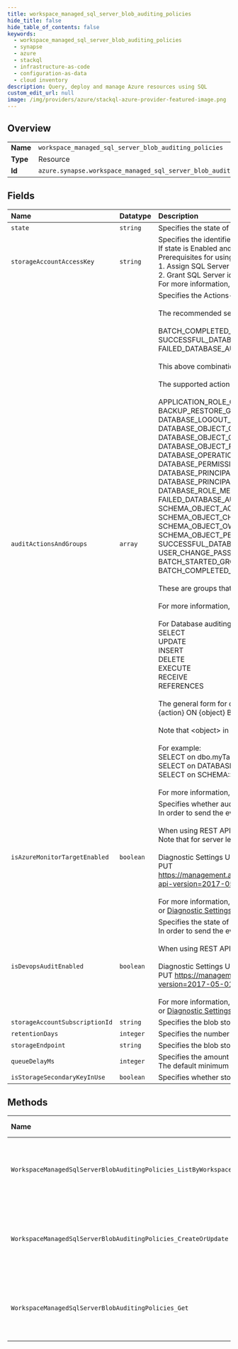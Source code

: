 ```yaml
---
title: workspace_managed_sql_server_blob_auditing_policies
hide_title: false
hide_table_of_contents: false
keywords:
  - workspace_managed_sql_server_blob_auditing_policies
  - synapse
  - azure    
  - stackql
  - infrastructure-as-code
  - configuration-as-data
  - cloud inventory
description: Query, deploy and manage Azure resources using SQL
custom_edit_url: null
image: /img/providers/azure/stackql-azure-provider-featured-image.png
---
```

  
    

## Overview
<table><tbody>
<tr><td><b>Name</b></td><td><code>workspace_managed_sql_server_blob_auditing_policies</code></td></tr>
<tr><td><b>Type</b></td><td>Resource</td></tr>
<tr><td><b>Id</b></td><td><code>azure.synapse.workspace_managed_sql_server_blob_auditing_policies</code></td></tr>
</tbody></table>

## Fields
| Name | Datatype | Description |
|:-----|:---------|:------------|
| `state` | `string` | Specifies the state of the policy. If state is Enabled, storageEndpoint or isAzureMonitorTargetEnabled are required. |
| `storageAccountAccessKey` | `string` | Specifies the identifier key of the auditing storage account. <br />If state is Enabled and storageEndpoint is specified, not specifying the storageAccountAccessKey will use SQL server system-assigned managed identity to access the storage.<br />Prerequisites for using managed identity authentication:<br />1. Assign SQL Server a system-assigned managed identity in Azure Active Directory (AAD).<br />2. Grant SQL Server identity access to the storage account by adding 'Storage Blob Data Contributor' RBAC role to the server identity.<br />For more information, see [Auditing to storage using Managed Identity authentication](https://go.microsoft.com/fwlink/?linkid=2114355) |
| `auditActionsAndGroups` | `array` | Specifies the Actions-Groups and Actions to audit.<br /><br />The recommended set of action groups to use is the following combination - this will audit all the queries and stored procedures executed against the database, as well as successful and failed logins:<br /><br />BATCH_COMPLETED_GROUP,<br />SUCCESSFUL_DATABASE_AUTHENTICATION_GROUP,<br />FAILED_DATABASE_AUTHENTICATION_GROUP.<br /><br />This above combination is also the set that is configured by default when enabling auditing from the Azure portal.<br /><br />The supported action groups to audit are (note: choose only specific groups that cover your auditing needs. Using unnecessary groups could lead to very large quantities of audit records):<br /><br />APPLICATION_ROLE_CHANGE_PASSWORD_GROUP<br />BACKUP_RESTORE_GROUP<br />DATABASE_LOGOUT_GROUP<br />DATABASE_OBJECT_CHANGE_GROUP<br />DATABASE_OBJECT_OWNERSHIP_CHANGE_GROUP<br />DATABASE_OBJECT_PERMISSION_CHANGE_GROUP<br />DATABASE_OPERATION_GROUP<br />DATABASE_PERMISSION_CHANGE_GROUP<br />DATABASE_PRINCIPAL_CHANGE_GROUP<br />DATABASE_PRINCIPAL_IMPERSONATION_GROUP<br />DATABASE_ROLE_MEMBER_CHANGE_GROUP<br />FAILED_DATABASE_AUTHENTICATION_GROUP<br />SCHEMA_OBJECT_ACCESS_GROUP<br />SCHEMA_OBJECT_CHANGE_GROUP<br />SCHEMA_OBJECT_OWNERSHIP_CHANGE_GROUP<br />SCHEMA_OBJECT_PERMISSION_CHANGE_GROUP<br />SUCCESSFUL_DATABASE_AUTHENTICATION_GROUP<br />USER_CHANGE_PASSWORD_GROUP<br />BATCH_STARTED_GROUP<br />BATCH_COMPLETED_GROUP<br /><br />These are groups that cover all sql statements and stored procedures executed against the database, and should not be used in combination with other groups as this will result in duplicate audit logs.<br /><br />For more information, see [Database-Level Audit Action Groups](https://docs.microsoft.com/en-us/sql/relational-databases/security/auditing/sql-server-audit-action-groups-and-actions#database-level-audit-action-groups).<br /><br />For Database auditing policy, specific Actions can also be specified (note that Actions cannot be specified for Server auditing policy). The supported actions to audit are:<br />SELECT<br />UPDATE<br />INSERT<br />DELETE<br />EXECUTE<br />RECEIVE<br />REFERENCES<br /><br />The general form for defining an action to be audited is:<br />&#123;action&#125; ON &#123;object&#125; BY &#123;principal&#125;<br /><br />Note that &lt;object&gt; in the above format can refer to an object like a table, view, or stored procedure, or an entire database or schema. For the latter cases, the forms DATABASE::&#123;db_name&#125; and SCHEMA::&#123;schema_name&#125; are used, respectively.<br /><br />For example:<br />SELECT on dbo.myTable by public<br />SELECT on DATABASE::myDatabase by public<br />SELECT on SCHEMA::mySchema by public<br /><br />For more information, see [Database-Level Audit Actions](https://docs.microsoft.com/en-us/sql/relational-databases/security/auditing/sql-server-audit-action-groups-and-actions#database-level-audit-actions) |
| `isAzureMonitorTargetEnabled` | `boolean` | Specifies whether audit events are sent to Azure Monitor. <br />In order to send the events to Azure Monitor, specify 'state' as 'Enabled' and 'isAzureMonitorTargetEnabled' as true.<br /><br />When using REST API to configure auditing, Diagnostic Settings with 'SQLSecurityAuditEvents' diagnostic logs category on the database should be also created.<br />Note that for server level audit you should use the 'master' database as &#123;databaseName&#125;.<br /><br />Diagnostic Settings URI format:<br />PUT https://management.azure.com/subscriptions/&#123;subscriptionId&#125;/resourceGroups/&#123;resourceGroup&#125;/providers/Microsoft.Sql/servers/&#123;serverName&#125;/databases/&#123;databaseName&#125;/providers/microsoft.insights/diagnosticSettings/&#123;settingsName&#125;?api-version=2017-05-01-preview<br /><br />For more information, see [Diagnostic Settings REST API](https://go.microsoft.com/fwlink/?linkid=2033207)<br />or [Diagnostic Settings PowerShell](https://go.microsoft.com/fwlink/?linkid=2033043)<br /> |
| `isDevopsAuditEnabled` | `boolean` | Specifies the state of devops audit. If state is Enabled, devops logs will be sent to Azure Monitor.<br />In order to send the events to Azure Monitor, specify 'State' as 'Enabled', 'IsAzureMonitorTargetEnabled' as true and 'IsDevopsAuditEnabled' as true<br /><br />When using REST API to configure auditing, Diagnostic Settings with 'DevOpsOperationsAudit' diagnostic logs category on the master database should also be created.<br /><br />Diagnostic Settings URI format:<br />PUT https://management.azure.com/subscriptions/&#123;subscriptionId&#125;/resourceGroups/&#123;resourceGroup&#125;/providers/Microsoft.Sql/servers/&#123;serverName&#125;/databases/master/providers/microsoft.insights/diagnosticSettings/&#123;settingsName&#125;?api-version=2017-05-01-preview<br /><br />For more information, see [Diagnostic Settings REST API](https://go.microsoft.com/fwlink/?linkid=2033207)<br />or [Diagnostic Settings PowerShell](https://go.microsoft.com/fwlink/?linkid=2033043)<br /> |
| `storageAccountSubscriptionId` | `string` | Specifies the blob storage subscription Id. |
| `retentionDays` | `integer` | Specifies the number of days to keep in the audit logs in the storage account. |
| `storageEndpoint` | `string` | Specifies the blob storage endpoint (e.g. https://MyAccount.blob.core.windows.net). If state is Enabled, storageEndpoint or isAzureMonitorTargetEnabled is required. |
| `queueDelayMs` | `integer` | Specifies the amount of time in milliseconds that can elapse before audit actions are forced to be processed.<br />The default minimum value is 1000 (1 second). The maximum is 2,147,483,647. |
| `isStorageSecondaryKeyInUse` | `boolean` | Specifies whether storageAccountAccessKey value is the storage's secondary key. |
## Methods
| Name | Accessible by | Required Params | Description |
|:-----|:--------------|:----------------|:------------|
| `WorkspaceManagedSqlServerBlobAuditingPolicies_ListByWorkspace` | `SELECT` | `resourceGroupName, subscriptionId, workspaceName` | List workspace managed sql server's blob auditing policies. |
| `WorkspaceManagedSqlServerBlobAuditingPolicies_CreateOrUpdate` | `INSERT` | `blobAuditingPolicyName, resourceGroupName, subscriptionId, workspaceName` | Create or Update a workspace managed sql server's blob auditing policy. |
| `WorkspaceManagedSqlServerBlobAuditingPolicies_Get` | `EXEC` | `blobAuditingPolicyName, resourceGroupName, subscriptionId, workspaceName` | Get a workspace managed sql server's blob auditing policy. |
